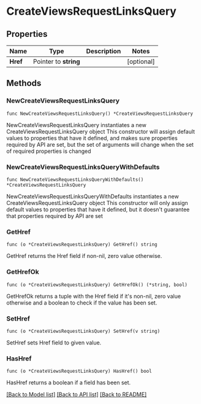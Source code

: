 # CreateViewsRequestLinksQuery

## Properties

Name | Type | Description | Notes
------------ | ------------- | ------------- | -------------
**Href** | Pointer to **string** |  | [optional] 

## Methods

### NewCreateViewsRequestLinksQuery

`func NewCreateViewsRequestLinksQuery() *CreateViewsRequestLinksQuery`

NewCreateViewsRequestLinksQuery instantiates a new CreateViewsRequestLinksQuery object
This constructor will assign default values to properties that have it defined,
and makes sure properties required by API are set, but the set of arguments
will change when the set of required properties is changed

### NewCreateViewsRequestLinksQueryWithDefaults

`func NewCreateViewsRequestLinksQueryWithDefaults() *CreateViewsRequestLinksQuery`

NewCreateViewsRequestLinksQueryWithDefaults instantiates a new CreateViewsRequestLinksQuery object
This constructor will only assign default values to properties that have it defined,
but it doesn't guarantee that properties required by API are set

### GetHref

`func (o *CreateViewsRequestLinksQuery) GetHref() string`

GetHref returns the Href field if non-nil, zero value otherwise.

### GetHrefOk

`func (o *CreateViewsRequestLinksQuery) GetHrefOk() (*string, bool)`

GetHrefOk returns a tuple with the Href field if it's non-nil, zero value otherwise
and a boolean to check if the value has been set.

### SetHref

`func (o *CreateViewsRequestLinksQuery) SetHref(v string)`

SetHref sets Href field to given value.

### HasHref

`func (o *CreateViewsRequestLinksQuery) HasHref() bool`

HasHref returns a boolean if a field has been set.


[[Back to Model list]](../README.md#documentation-for-models) [[Back to API list]](../README.md#documentation-for-api-endpoints) [[Back to README]](../README.md)


